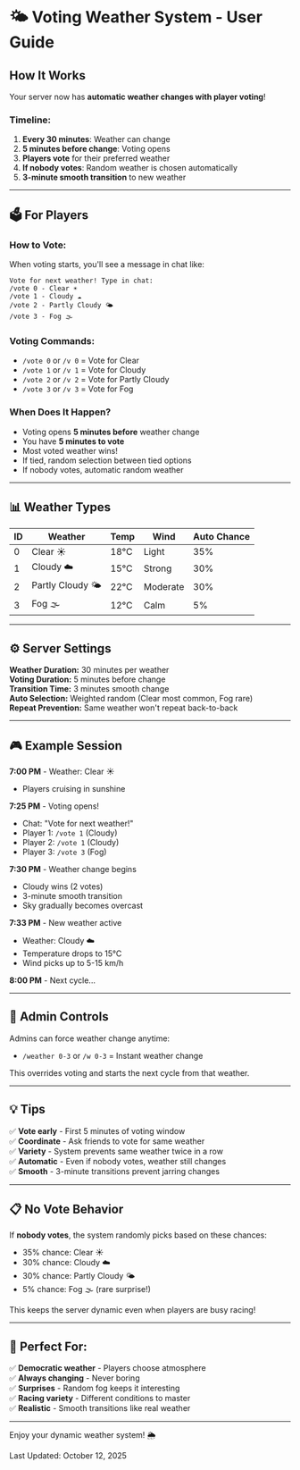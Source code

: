 # 🌤️ Voting Weather System - User Guide

## How It Works

Your server now has **automatic weather changes with player voting**!

### Timeline:
1. **Every 30 minutes**: Weather can change
2. **5 minutes before change**: Voting opens
3. **Players vote** for their preferred weather
4. **If nobody votes**: Random weather is chosen automatically
5. **3-minute smooth transition** to new weather

---

## 🗳️ For Players

### How to Vote:

When voting starts, you'll see a message in chat like:
```
Vote for next weather! Type in chat:
/vote 0 - Clear ☀️
/vote 1 - Cloudy ☁️
/vote 2 - Partly Cloudy 🌤️
/vote 3 - Fog 🌫️
```

### Voting Commands:
- `/vote 0` or `/v 0` = Vote for Clear
- `/vote 1` or `/v 1` = Vote for Cloudy
- `/vote 2` or `/v 2` = Vote for Partly Cloudy
- `/vote 3` or `/v 3` = Vote for Fog

### When Does It Happen?
- Voting opens **5 minutes before** weather change
- You have **5 minutes to vote**
- Most voted weather wins!
- If tied, random selection between tied options
- If nobody votes, automatic random weather

---

## 📊 Weather Types

| ID | Weather | Temp | Wind | Auto Chance |
|----|---------|------|------|-------------|
| 0 | Clear ☀️ | 18°C | Light | 35% |
| 1 | Cloudy ☁️ | 15°C | Strong | 30% |
| 2 | Partly Cloudy 🌤️ | 22°C | Moderate | 30% |
| 3 | Fog 🌫️ | 12°C | Calm | 5% |

---

## ⚙️ Server Settings

**Weather Duration:** 30 minutes per weather  
**Voting Duration:** 5 minutes before change  
**Transition Time:** 3 minutes smooth change  
**Auto Selection:** Weighted random (Clear most common, Fog rare)  
**Repeat Prevention:** Same weather won't repeat back-to-back

---

## 🎮 Example Session

**7:00 PM** - Weather: Clear ☀️
- Players cruising in sunshine

**7:25 PM** - Voting opens!
- Chat: "Vote for next weather!"
- Player 1: `/vote 1` (Cloudy)
- Player 2: `/vote 1` (Cloudy)
- Player 3: `/vote 3` (Fog)

**7:30 PM** - Weather change begins
- Cloudy wins (2 votes)
- 3-minute smooth transition
- Sky gradually becomes overcast

**7:33 PM** - New weather active
- Weather: Cloudy ☁️
- Temperature drops to 15°C
- Wind picks up to 5-15 km/h

**8:00 PM** - Next cycle...

---

## 🔧 Admin Controls

Admins can force weather change anytime:
- `/weather 0-3` or `/w 0-3` = Instant weather change

This overrides voting and starts the next cycle from that weather.

---

## 💡 Tips

✅ **Vote early** - First 5 minutes of voting window  
✅ **Coordinate** - Ask friends to vote for same weather  
✅ **Variety** - System prevents same weather twice in a row  
✅ **Automatic** - Even if nobody votes, weather still changes  
✅ **Smooth** - 3-minute transitions prevent jarring changes  

---

## 📋 No Vote Behavior

If **nobody votes**, the system randomly picks based on these chances:
- 35% chance: Clear ☀️
- 30% chance: Cloudy ☁️
- 30% chance: Partly Cloudy 🌤️
- 5% chance: Fog 🌫️ (rare surprise!)

This keeps the server dynamic even when players are busy racing!

---

## 🎯 Perfect For:

✅ **Democratic weather** - Players choose atmosphere  
✅ **Always changing** - Never boring  
✅ **Surprises** - Random fog keeps it interesting  
✅ **Racing variety** - Different conditions to master  
✅ **Realistic** - Smooth transitions like real weather  

---

Enjoy your dynamic weather system! 🌦️

Last Updated: October 12, 2025

